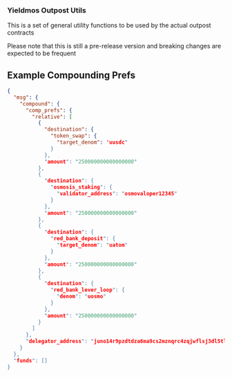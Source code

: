 ### Yieldmos Outpost Utils

This is a set of general utility functions to be used by the actual outpost contracts

Please note that this is still a pre-release version and breaking changes are expected to be frequent

## Example Compounding Prefs

```json
{
  "msg": {
    "compound": {
      "comp_prefs": {
        "relative": [
          {
            "destination": {
              "token_swap": {
                "target_denom": 'uusdc"
              }
            },
            "amount": "250000000000000000"
          },
          {
            "destination": {
              "osmosis_staking": {
                "validator_address": "osmovaloper12345"
              }
            },
            "amount": "250000000000000000"
          },
          {
            "destination": {
              "red_bank_deposit": {
                "target_denom": "uatom"
              }
            },
            "amount": "250000000000000000"
          },
          {
            "destination": {
              "red_bank_lever_loop": {
                "denom": "uosmo"
              }
            },
            "amount": "250000000000000000"
          }
        ]
      },
      "delegator_address": "juno14r9pzdtdza6ma9cs2mznqrc4zqjwflsj3dl5tl"
    }
  },
  "funds": []
}
```
